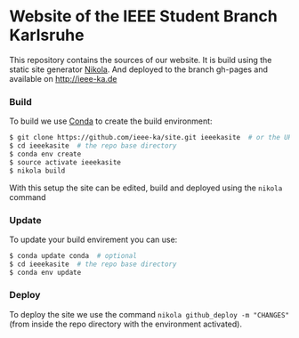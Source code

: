 # Website of the IEEE Student Branch Karlsruhe

This repository contains the sources of our website. It is build using the static site generator [Nikola](https://getnikola.com/). And deployed to the branch gh-pages and available on http://ieee-ka.de

### Build

To build we use [Conda](http://conda.pydata.org/) to create the build environment:
```sh
$ git clone https://github.com/ieee-ka/site.git ieeekasite  # or the URL to your fork
$ cd ieeekasite  # the repo base directory
$ conda env create
$ source activate ieeekasite
$ nikola build
```
With this setup the site can be edited, build and deployed using the ```nikola``` command


### Update

To update your build envirement you can use:
```sh
$ conda update conda  # optional
$ cd ieeekasite  # the repo base directory
$ conda env update
```

### Deploy

To deploy the site we use the command `nikola github_deploy -m "CHANGES"` (from inside the repo directory with the environment activated).

